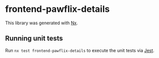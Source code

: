 # frontend-pawflix-details

This library was generated with [Nx](https://nx.dev).

## Running unit tests

Run `nx test frontend-pawflix-details` to execute the unit tests via [Jest](https://jestjs.io).
